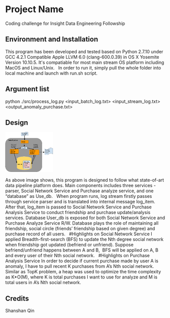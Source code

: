 # Project Name

Coding challenge for Insight Data Engineering Followship



## Environment and Installation

This program has been developed and tested based on Python 2.7.10 under GCC 4.2.1 Compatible Apple LLVM 6.0 (clang-600.0.39) in OS X Yosemite Version 10.10.5. It's compatiable for most main stream OS platform including MacOS and Linux/Unix. 
 
In order to run it, simply pull the whole folder into local machine and launch with run.sh script.  


## Argument list



python ./src/process_log.py <input_batch_log.txt> <input_stream_log.txt> <output_anomaly_purchase.txt> 



## Design
<img src="./images/design.png" width="150">

As above image shows, this program is designed to follow what state-of-art data pipeline platform does. Main components includes three services - parser, Social Network Service and Purchase analyze service, and one “database” as Use_db. 
 
When program runs, log stream firstly passes through service parser and is translated into internal message log_item. After that, log_item is passed to Social Network Service and Purchase Analysis Service to conduct friendship and purchase update/analysis services. Database User_db is exposed for both Social Network Service and Purchase Analyze Service R/W. Database plays the role of maintaining all friendship, social circle (friends’ friendship based on given degree) and purchase record of all users. 
 
#Highlights on Social Network Service
I applied Breadth-first-search (BFS) to update the Nth degree social network when friendship got updated (befriend or unfriend). Suppose befriend/unfriend happens between A and B,  BFS will be applied on A, B and every user of their Nth social network.
 
#Highlights on Purchase Analysis Service
In order to decide if current purchase made by user A is anomaly, I have to pull recent K purchases from A’s Nth social network. Similar as TopK problem, a heap was used to optimize the time complexity as K*O(M), where K is total purchases I want to use for analyze and M is total users in A’s Nth social network.   

## Credits

Shanshan Qin
